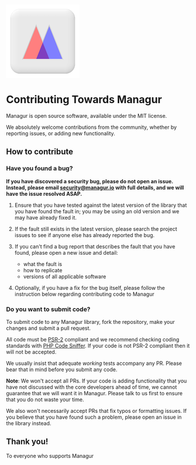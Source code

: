 ![Managur](managur_logo.png)
# Contributing Towards Managur

Managur is open source software, available under the MIT license.

We absolutely welcome contributions from the community, whether by reporting
issues, or adding new functionality.

## How to contribute

### Have you found a bug?

**If you have discovered a security bug, please do not open an issue. Instead,
please email security@managur.io with full details, and we will have the issue
resolved ASAP.**

1. Ensure that you have tested against the latest version of the library that
you have found the fault in; you may be using an old version and we may have
already fixed it.

1. If the fault still exists in the latest version, please search the project
issues to see if anyone else has already reported the bug.

1. If you can't find a bug report that describes the fault that you have found,
please open a new issue and detail:
    - what the fault is
    - how to replicate
    - versions of all applicable software

1. Optionally, if you have a fix for the bug itself, please follow the
instruction below regarding contributing code to Managur

### Do you want to submit code?

To submit code to any Managur library, fork the repository, make your changes
and submit a pull request.

All code must be [PSR-2](https://github.com/php-fig/fig-standards/blob/master/accepted/PSR-2-coding-style-guide.md)
compliant and we recommend checking coding standards with [PHP Code Sniffer](https://packagist.org/packages/squizlabs/php_codesniffer).
If your code is not PSR-2 compliant then it will not be accepted.

We usually insist that adequate _working_ tests accompany any PR. Please bear
that in mind before you submit any code.

**Note**: We won't accept all PRs. If your code is adding functionality that you
have not discussed with the core developers ahead of time, we cannot guarantee
that we will want it in Managur. Please talk to us first to ensure that you do
not waste your time.

We also won't necessarily accept PRs that fix typos or formatting issues. If you
believe that you have found such a problem, please open an issue in the library
instead.

## Thank you!
To everyone who supports Managur
